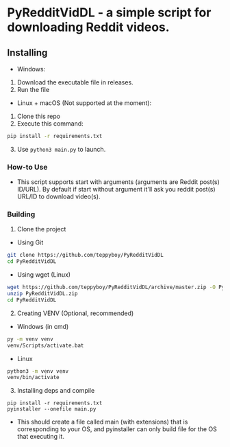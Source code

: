 # PyRedditVidDL - a simple script for downloading Reddit videos.
## Installing
- Windows:
1. Download the executable file in releases.
2. Run the file
- Linux + macOS (Not supported at the moment):
1. Clone this repo
2. Execute this command:
```bash
pip install -r requirements.txt
```
3. Use `python3 main.py` to launch.
### How-to Use
- This script supports start with arguments (arguments are Reddit post(s) ID/URL). By default if start without argument it'll ask you reddit post(s) URL/ID to download video(s).
### Building
1. Clone the project
- Using Git
```bash
git clone https://github.com/teppyboy/PyRedditVidDL
cd PyRedditVidDL
```
- Using wget (Linux)
```bash
wget https://github.com/teppyboy/PyRedditVidDL/archive/master.zip -O PyRedditVidDL.zip
unzip PyRedditVidDL.zip
cd PyRedditVidDL
```
2. Creating VENV (Optional, recommended)
- Windows (in cmd)
```bash
py -m venv venv
venv/Scripts/activate.bat
```
- Linux
```bash
python3 -m venv venv
venv/bin/activate
```
3. Installing deps and compile
```
pip install -r requirements.txt
pyinstaller --onefile main.py
```
- This should create a file called main (with extensions) that is corresponding to your OS, and pyinstaller can only build file for the OS that executing it.
